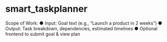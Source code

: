 # smart_taskplanner
Scope of Work: 
● Input: Goal text (e.g., “Launch a product in 2 weeks”) 
● Output: Task breakdown, dependencies, estimated timelines 
● Optional frontend to submit goal &amp; view plan
